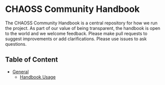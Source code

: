 # CHAOSS Community Handbook

The CHAOSS Community Handbook is a central repository for how we run the project. As part of our value of being transparent, the handbook is open to the world and we welcome feedback. Please make pull requests to suggest improvements or add clarifications. Please use issues to ask questions.

## Table of Content

* [General](./)
  - [Handbook Usage](./handbook-usage.md)
